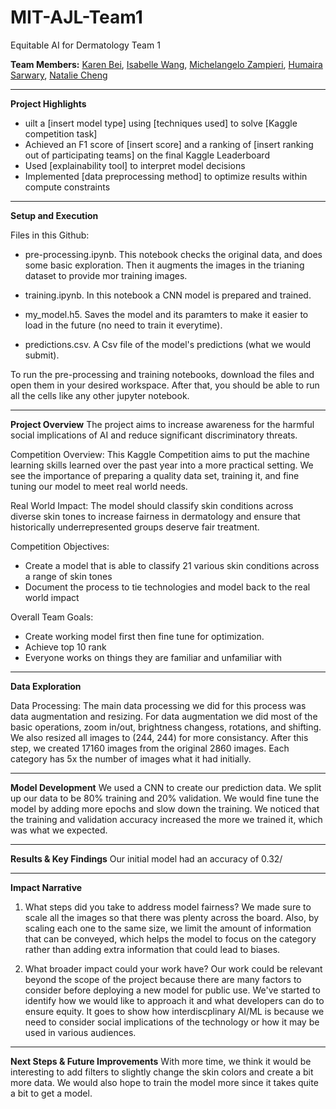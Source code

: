 # MIT-AJL-Team1
Equitable AI for Dermatology Team 1

**Team Members:**
[Karen Bei](https://github.com/kbei5234), 
[Isabelle Wang](https://github.com/isabellelwang),
[Michelangelo Zampieri](https://github.com/mzampieri19),
[Humaira Sarwary](https://github.com/humairasarwary),
[Natalie Cheng](https://github.com/nataliemcheng)

__________________________________________________________________________

**Project Highlights**

- uilt a \[insert model type\] using \[techniques used\] to solve \[Kaggle competition task\]
- Achieved an F1 score of \[insert score\] and a ranking of \[insert ranking out of participating teams\] on the final Kaggle Leaderboard
- Used \[explainability tool\] to interpret model decisions
- Implemented \[data preprocessing method\] to optimize results within compute constraints
_________________________________________________________________________

**Setup and Execution**

Files in this Github:
- pre-processing.ipynb. This notebook checks the original data, and does some basic exploration. Then it augments the images in the trianing dataset to provide mor training images.

- training.ipynb. In this notebook a CNN model is prepared and trained.

- my_model.h5. Saves the model and its paramters to make it easier to load in the future (no need to train it everytime).

- predictions.csv. A Csv file of the model's predictions (what we would submit).

To run the pre-processing and training notebooks, download the files and open them in your desired workspace. After that, you should be able to run all the cells like any other jupyter notebook. 
_________________________________________________________________________

**Project Overview** 
The project aims to increase awareness for the harmful social implications of AI and reduce significant discriminatory threats. 

Competition Overview: 
This Kaggle Competition aims to put the machine learning skills learned over the past year into a more practical setting. We see the importance of preparing a quality data set, training it, and fine tuning our model to meet real world needs. 

Real World Impact: 
The model should classify skin conditions across diverse skin tones to increase fairness in dermatology and ensure that historically underrepresented groups deserve fair treatment. 

Competition Objectives: 
- Create a model that is able to classify 21 various skin conditions across a range of skin tones
- Document the process to tie technologies and model back to the real world impact

Overall Team Goals:
- Create working model first then fine tune for optimization.
- Achieve top 10 rank
- Everyone works on things they are familiar and unfamiliar with

__________________________________________________________________________

**Data Exploration**

Data Processing:
The main data processing we did for this process was data augmentation and resizing. For data augmentation we did most of the basic operations, zoom in/out, brightness changess, rotations, and shifting. We also resized all images to (244, 244) for more consistancy. After this step, we created 17160 images from the original 2860 images. Each category has 5x the number of images what it had initially. 


__________________________________________________________________________
**Model Development**
We used a CNN to create our prediction data. We split up our data to be 80% training and 20% validation. We would fine tune the model by adding more epochs and slow down the training. We noticed that the training and validation accuracy increased the more we trained it, which was what we expected. 

__________________________________________________________________________
**Results & Key Findings**
Our initial model had an accuracy of 0.32/ 
__________________________________________________________________________

**Impact Narrative**
1. What steps did you take to address model fairness?
   We made sure to scale all the images so that there was plenty across the board. Also, by scaling each one to the same size, we limit the amount of information that can be conveyed, which helps the model to focus on the category rather than adding extra information that could lead to biases. 
   
3. What broader impact could your work have?
   Our work could be relevant beyond the scope of the project because there are many factors to consider before deploying a new model for public use. We've started to identify how we would like to approach it and what developers can do to ensure equity. It goes to show how interdiscplinary AI/ML is because we need to consider social implications of the technology or how it may be used in various audiences. 
__________________________________________________________________________

**Next Steps & Future Improvements**
With more time, we think it would be interesting to add filters to slightly change the skin colors and create a bit more data. We would also hope to train the model more since it takes quite a bit to get a model. 
